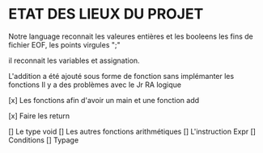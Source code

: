 # ETAT DES LIEUX DU PROJET

Notre language reconnait les valeures entières et les booleens
les fins de fichier EOF, les points virgules ";"

il reconnait les variables et assignation.

L'addition a été ajouté sous forme de fonction sans implémanter les fonctions
Il y a des problèmes avec le Jr RA logique

[x] Les fonctions afin d'avoir un main et une fonction add

[x] Faire les return 

[] Le type void
[] Les autres fonctions arithmétiques
[] L'instruction Expr
[] Conditions
[] Typage